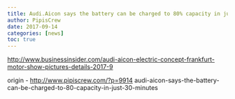 ```yaml
---
title: Audi.Aicon says the battery can be charged to 80% capacity in just 30 minutes
author: PipisCrew
date: 2017-09-14
categories: [news]
toc: true
---
```


http://www.businessinsider.com/audi-aicon-electric-concept-frankfurt-motor-show-pictures-details-2017-9

origin - http://www.pipiscrew.com/?p=9914 audi-aicon-says-the-battery-can-be-charged-to-80-capacity-in-just-30-minutes
